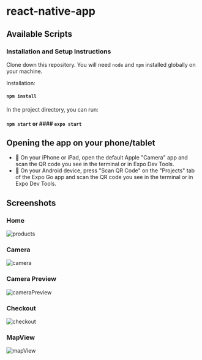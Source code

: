 # react-native-app

## Available Scripts

### Installation and Setup Instructions

Clone down this repository. You will need `node` and `npm` installed globally on your machine.  

Installation:

#### `npm install`  

In the project directory, you can run:

#### `npm start` or #### `expo start`

## Opening the app on your phone/tablet

- 🍎 On your iPhone or iPad, open the default Apple "Camera" app and scan the QR code you see in the terminal or in Expo Dev Tools.
- 🤖 On your Android device, press "Scan QR Code" on the "Projects" tab of the Expo Go app and scan the QR code you see in the terminal or in Expo Dev Tools.


## Screenshots

### Home
![products](https://user-images.githubusercontent.com/76814802/146753345-ede0f88a-c049-46fd-bd58-51e9a0ed6668.jpeg)

### Camera
![camera](https://user-images.githubusercontent.com/76814802/146753311-5815030e-7cc3-4d56-abe0-7d5b5c674af8.jpeg)

### Camera Preview
![cameraPreview](https://user-images.githubusercontent.com/76814802/146753314-3328ca4b-d9b1-4ae5-adac-336a8d16be38.jpeg)

### Checkout
![checkout](https://user-images.githubusercontent.com/76814802/146753333-24884a22-8368-49aa-b2d9-6fc8a6cdc7ea.jpeg)

### MapView
![mapView](https://user-images.githubusercontent.com/76814802/146753368-1b7bb052-ffa2-4a00-a3b0-ef5ef68bcbfe.jpeg)
